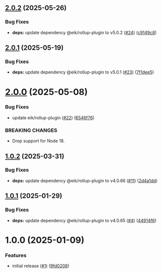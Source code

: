 ## [2.0.2](https://github.com/eik-lib/vite-plugin/compare/v2.0.1...v2.0.2) (2025-05-26)


### Bug Fixes

* **deps:** update dependency @eik/rollup-plugin to v5.0.2 ([#24](https://github.com/eik-lib/vite-plugin/issues/24)) ([c9149c8](https://github.com/eik-lib/vite-plugin/commit/c9149c8e1035c22033b3b8dc5d408461518cb543))

## [2.0.1](https://github.com/eik-lib/vite-plugin/compare/v2.0.0...v2.0.1) (2025-05-19)


### Bug Fixes

* **deps:** update dependency @eik/rollup-plugin to v5.0.1 ([#23](https://github.com/eik-lib/vite-plugin/issues/23)) ([7f1dee5](https://github.com/eik-lib/vite-plugin/commit/7f1dee5f2a5b5aa97e72714ebc838552db4807ab))

# [2.0.0](https://github.com/eik-lib/vite-plugin/compare/v1.0.2...v2.0.0) (2025-05-08)


### Bug Fixes

* update eik/rollup-plugin ([#22](https://github.com/eik-lib/vite-plugin/issues/22)) ([6546f76](https://github.com/eik-lib/vite-plugin/commit/6546f7614017159391638f60cf9b80c799a6195a))


### BREAKING CHANGES

* Drop support for Node 18.

## [1.0.2](https://github.com/eik-lib/vite-plugin/compare/v1.0.1...v1.0.2) (2025-03-31)


### Bug Fixes

* **deps:** update dependency @eik/rollup-plugin to v4.0.66 ([#11](https://github.com/eik-lib/vite-plugin/issues/11)) ([2d4a1dd](https://github.com/eik-lib/vite-plugin/commit/2d4a1dd4b87ea30be30e6a22af9a7f2b52a4c7e7))

## [1.0.1](https://github.com/eik-lib/vite-plugin/compare/v1.0.0...v1.0.1) (2025-01-29)


### Bug Fixes

* **deps:** update dependency @eik/rollup-plugin to v4.0.65 ([#4](https://github.com/eik-lib/vite-plugin/issues/4)) ([44914f6](https://github.com/eik-lib/vite-plugin/commit/44914f6ce7cfef6076ec8fbe0a228da57d4a95aa))

# 1.0.0 (2025-01-09)


### Features

* initial release ([#1](https://github.com/eik-lib/vite-plugin/issues/1)) ([9fd0208](https://github.com/eik-lib/vite-plugin/commit/9fd0208a030e5fb2c02472bda1965d5f1b365bce))
